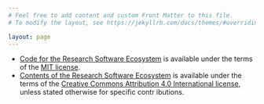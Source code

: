 ```yaml
---
# Feel free to add content and custom Front Matter to this file.
# To modify the layout, see https://jekyllrb.com/docs/themes/#overriding-theme-defaults

layout: page
---
```

- [Code for the Research Software Ecosystem](https://github.com/research-software-ecosystem/utils) is available under the terms of the [MIT license](https://github.com/research-software-ecosystem/utils/blob/main/LICENSE).
- [Contents of the Research Software Ecosystem](https://github.com/research-software-ecosystem/content) is available under the terms of the [Creative Commons Attribution 4.0 International license](https://github.com/research-software-ecosystem/content/blob/master/LICENSE), unless stated otherwise for specific contr
ibutions.
